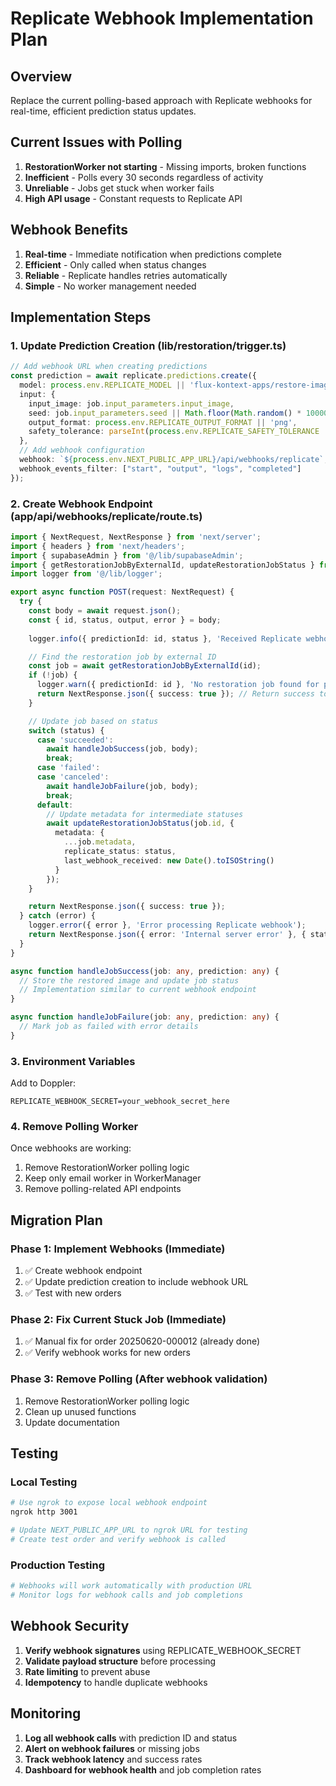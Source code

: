 # Replicate Webhook Implementation Plan

## Overview
Replace the current polling-based approach with Replicate webhooks for real-time, efficient prediction status updates.

## Current Issues with Polling
1. **RestorationWorker not starting** - Missing imports, broken functions
2. **Inefficient** - Polls every 30 seconds regardless of activity  
3. **Unreliable** - Jobs get stuck when worker fails
4. **High API usage** - Constant requests to Replicate API

## Webhook Benefits
1. **Real-time** - Immediate notification when predictions complete
2. **Efficient** - Only called when status changes
3. **Reliable** - Replicate handles retries automatically
4. **Simple** - No worker management needed

## Implementation Steps

### 1. Update Prediction Creation (lib/restoration/trigger.ts)

```typescript
// Add webhook URL when creating predictions
const prediction = await replicate.predictions.create({
  model: process.env.REPLICATE_MODEL || 'flux-kontext-apps/restore-image',
  input: {
    input_image: job.input_parameters.input_image,
    seed: job.input_parameters.seed || Math.floor(Math.random() * 1000000),
    output_format: process.env.REPLICATE_OUTPUT_FORMAT || 'png',
    safety_tolerance: parseInt(process.env.REPLICATE_SAFETY_TOLERANCE || '0')
  },
  // Add webhook configuration
  webhook: `${process.env.NEXT_PUBLIC_APP_URL}/api/webhooks/replicate`,
  webhook_events_filter: ["start", "output", "logs", "completed"]
});
```

### 2. Create Webhook Endpoint (app/api/webhooks/replicate/route.ts)

```typescript
import { NextRequest, NextResponse } from 'next/server';
import { headers } from 'next/headers';
import { supabaseAdmin } from '@/lib/supabaseAdmin';
import { getRestorationJobByExternalId, updateRestorationJobStatus } from '@/lib/db/restoration-jobs';
import logger from '@/lib/logger';

export async function POST(request: NextRequest) {
  try {
    const body = await request.json();
    const { id, status, output, error } = body;
    
    logger.info({ predictionId: id, status }, 'Received Replicate webhook');

    // Find the restoration job by external ID
    const job = await getRestorationJobByExternalId(id);
    if (!job) {
      logger.warn({ predictionId: id }, 'No restoration job found for prediction');
      return NextResponse.json({ success: true }); // Return success to avoid retries
    }

    // Update job based on status
    switch (status) {
      case 'succeeded':
        await handleJobSuccess(job, body);
        break;
      case 'failed':
      case 'canceled':
        await handleJobFailure(job, body);
        break;
      default:
        // Update metadata for intermediate statuses
        await updateRestorationJobStatus(job.id, {
          metadata: {
            ...job.metadata,
            replicate_status: status,
            last_webhook_received: new Date().toISOString()
          }
        });
    }

    return NextResponse.json({ success: true });
  } catch (error) {
    logger.error({ error }, 'Error processing Replicate webhook');
    return NextResponse.json({ error: 'Internal server error' }, { status: 500 });
  }
}

async function handleJobSuccess(job: any, prediction: any) {
  // Store the restored image and update job status
  // Implementation similar to current webhook endpoint
}

async function handleJobFailure(job: any, prediction: any) {
  // Mark job as failed with error details
}
```

### 3. Environment Variables

Add to Doppler:
```
REPLICATE_WEBHOOK_SECRET=your_webhook_secret_here
```

### 4. Remove Polling Worker

Once webhooks are working:
1. Remove RestorationWorker polling logic
2. Keep only email worker in WorkerManager
3. Remove polling-related API endpoints

## Migration Plan

### Phase 1: Implement Webhooks (Immediate)
1. ✅ Create webhook endpoint
2. ✅ Update prediction creation to include webhook URL
3. ✅ Test with new orders

### Phase 2: Fix Current Stuck Job (Immediate)
1. ✅ Manual fix for order 20250620-000012 (already done)
2. ✅ Verify webhook works for new orders

### Phase 3: Remove Polling (After webhook validation)
1. Remove RestorationWorker polling logic
2. Clean up unused functions
3. Update documentation

## Testing

### Local Testing
```bash
# Use ngrok to expose local webhook endpoint
ngrok http 3001

# Update NEXT_PUBLIC_APP_URL to ngrok URL for testing
# Create test order and verify webhook is called
```

### Production Testing
```bash
# Webhooks will work automatically with production URL
# Monitor logs for webhook calls and job completions
```

## Webhook Security

1. **Verify webhook signatures** using REPLICATE_WEBHOOK_SECRET
2. **Validate payload structure** before processing
3. **Rate limiting** to prevent abuse
4. **Idempotency** to handle duplicate webhooks

## Monitoring

1. **Log all webhook calls** with prediction ID and status
2. **Alert on webhook failures** or missing jobs
3. **Track webhook latency** and success rates
4. **Dashboard for webhook health** and job completion rates
